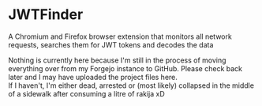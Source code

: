 # JWTFinder
A Chromium and Firefox browser extension that monitors all network requests, searches them for JWT tokens and decodes the data

Nothing is currently here because I'm still in the process of moving everything over from my Forgejo instance to GitHub. Please check back later and I may have uploaded the project files here.\
If I haven't, I'm either dead, arrested or (most likely) collapsed in the middle of a sidewalk after consuming a litre of rakija xD
